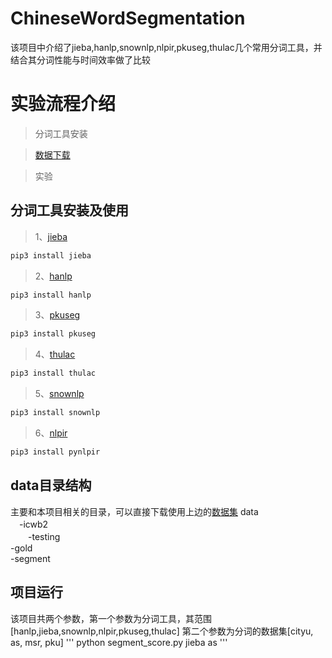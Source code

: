# ChineseWordSegmentation
该项目中介绍了jieba,hanlp,snownlp,nlpir,pkuseg,thulac几个常用分词工具，并结合其分词性能与时间效率做了比较

# 实验流程介绍

> 分词工具安装

> [数据下载](http://sighan.cs.uchicago.edu/bakeoff2005/)

> 实验

## 分词工具安装及使用

> 1、[jieba](https://github.com/fxsjy/jieba)
```python
pip3 install jieba 
```
> 2、[hanlp](https://github.com/hankcs/HanLP)
```python
pip3 install hanlp
```
> 3、[pkuseg](https://github.com/lancopku/PKUSeg-python)
```python
pip3 install pkuseg
```
> 4、[thulac](https://github.com/thunlp/THULAC-Python)
```python
pip3 install thulac
```
> 5、[snownlp](https://github.com/isnowfy/snownlp)
```python
pip3 install snownlp
```
> 6、[nlpir](https://github.com/NLPIR-team/NLPIR)
```python
pip3 install pynlpir
```
## data目录结构
主要和本项目相关的目录，可以直接下载使用上边的[数据集](http://sighan.cs.uchicago.edu/bakeoff2005/)
data<br/>
　-icwb2<br/>
　　-testing<br/>
    -gold<br/>
    -segment<br/>
    
## 项目运行
该项目共两个参数，第一个参数为分词工具，其范围[hanlp,jieba,snownlp,nlpir,pkuseg,thulac]
第二个参数为分词的数据集[cityu, as, msr, pku]
'''
python segment_score.py jieba as
'''
